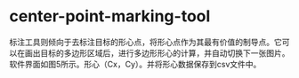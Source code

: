 # center-point-marking-tool
标注工具则倾向于去标注目标的形心点，将形心点作为其最有价值的制导点。它可以在画出目标的多边形区域后，进行多边形形心的计算，并自动切换下一张图片。软件界面如图5所示。形心（Cx，Cy）。并将形心数据保存到csv文件中。

